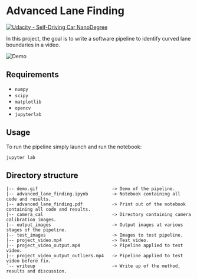 # Advanced Lane Finding

[![Udacity - Self-Driving Car NanoDegree](https://s3.amazonaws.com/udacity-sdc/github/shield-carnd.svg)](http://www.udacity.com/drive)

In this project, the goal is to write a software pipeline to identify curved lane boundaries in a video.

![Demo](./demo.gif)

## Requirements

- `numpy`
- `scipy`
- `matplotlib`
- `opencv`
- `jupyterlab`

## Usage
To run the pipeline simply launch and run the notebook:

`jupyter lab`

## Directory structure
```
|-- demo.gif                            -> Demo of the pipeline.
|-- advanced_lane_finding.ipynb         -> Notebook containing all code and results.
|-- advanced_lane_finding.pdf           -> Print out of the notebook containing all code and results.
|-- camera_cal                          -> Directory containing camera calibration images.
|-- output_images                       -> Output images at various stages of the pipeline.
|-- test_images                         -> Images to test pipeline.
|-- project_video.mp4                   -> Test video.
|-- project_video_output.mp4            -> Pipeline applied to test video.
|-- project_video_output_outliers.mp4   -> Pipeline applied to test video before fix.
`-- writeup                             -> Write up of the method, results and discussion.
```